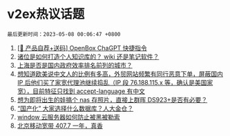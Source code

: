 # v2ex热议话题

`最后更新时间：2023-05-08 00:06:47 +0800`

1. [[🎁 产品自荐+送码] OpenBox ChaGPT 快捷指令](https://www.v2ex.com/t/937994)
1. [诸位是如何打造个人知识库的？ wiki 还是笔记软件？](https://www.v2ex.com/t/938037)
1. [上海是否是国内政府效率排名前列的城市？](https://www.v2ex.com/t/937979)
1. [想知道欧美说中文人的比例有多高，外贸网站频繁有同行恶意下单，屏蔽国内 IP 后他们买了家宽代理池继续捣乱（IP 段 76.188.115.x 等，确认是美国家宽），目前特征只找到 accept-language 有中文](https://www.v2ex.com/t/938044)
1. [想为即将出生的娃搞个 nas 存照片，直接上群晖 DS923+是否有必要？](https://www.v2ex.com/t/937975)
1. [“国产化” 大家选择什么数据库？人大金仓？](https://www.v2ex.com/t/937986)
1. [window 云服务器如何防止被黑被勒索](https://www.v2ex.com/t/937991)
1. [北京移动宽带 407.7 一年，真香](https://www.v2ex.com/t/937998)

